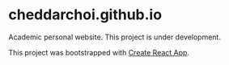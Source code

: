 # cheddarchoi.github.io

Academic personal website.
This project is under development.

This project was bootstrapped with [Create React App](https://github.com/facebook/create-react-app).
